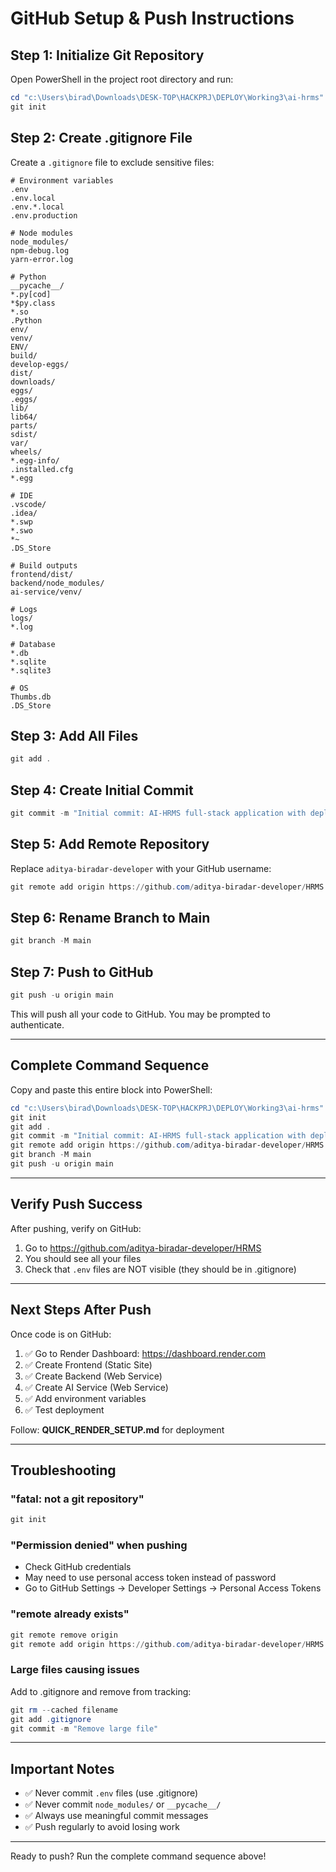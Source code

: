 # GitHub Setup & Push Instructions

## Step 1: Initialize Git Repository

Open PowerShell in the project root directory and run:

```powershell
cd "c:\Users\birad\Downloads\DESK-TOP\HACKPRJ\DEPLOY\Working3\ai-hrms"
git init
```

## Step 2: Create .gitignore File

Create a `.gitignore` file to exclude sensitive files:

```
# Environment variables
.env
.env.local
.env.*.local
.env.production

# Node modules
node_modules/
npm-debug.log
yarn-error.log

# Python
__pycache__/
*.py[cod]
*$py.class
*.so
.Python
env/
venv/
ENV/
build/
develop-eggs/
dist/
downloads/
eggs/
.eggs/
lib/
lib64/
parts/
sdist/
var/
wheels/
*.egg-info/
.installed.cfg
*.egg

# IDE
.vscode/
.idea/
*.swp
*.swo
*~
.DS_Store

# Build outputs
frontend/dist/
backend/node_modules/
ai-service/venv/

# Logs
logs/
*.log

# Database
*.db
*.sqlite
*.sqlite3

# OS
Thumbs.db
.DS_Store
```

## Step 3: Add All Files

```powershell
git add .
```

## Step 4: Create Initial Commit

```powershell
git commit -m "Initial commit: AI-HRMS full-stack application with deployment configuration"
```

## Step 5: Add Remote Repository

Replace `aditya-biradar-developer` with your GitHub username:

```powershell
git remote add origin https://github.com/aditya-biradar-developer/HRMS.git
```

## Step 6: Rename Branch to Main

```powershell
git branch -M main
```

## Step 7: Push to GitHub

```powershell
git push -u origin main
```

This will push all your code to GitHub. You may be prompted to authenticate.

---

## Complete Command Sequence

Copy and paste this entire block into PowerShell:

```powershell
cd "c:\Users\birad\Downloads\DESK-TOP\HACKPRJ\DEPLOY\Working3\ai-hrms"
git init
git add .
git commit -m "Initial commit: AI-HRMS full-stack application with deployment configuration"
git remote add origin https://github.com/aditya-biradar-developer/HRMS.git
git branch -M main
git push -u origin main
```

---

## Verify Push Success

After pushing, verify on GitHub:

1. Go to https://github.com/aditya-biradar-developer/HRMS
2. You should see all your files
3. Check that `.env` files are NOT visible (they should be in .gitignore)

---

## Next Steps After Push

Once code is on GitHub:

1. ✅ Go to Render Dashboard: https://dashboard.render.com
2. ✅ Create Frontend (Static Site)
3. ✅ Create Backend (Web Service)
4. ✅ Create AI Service (Web Service)
5. ✅ Add environment variables
6. ✅ Test deployment

Follow: **QUICK_RENDER_SETUP.md** for deployment

---

## Troubleshooting

### "fatal: not a git repository"
```powershell
git init
```

### "Permission denied" when pushing
- Check GitHub credentials
- May need to use personal access token instead of password
- Go to GitHub Settings → Developer Settings → Personal Access Tokens

### "remote already exists"
```powershell
git remote remove origin
git remote add origin https://github.com/aditya-biradar-developer/HRMS.git
```

### Large files causing issues
Add to .gitignore and remove from tracking:
```powershell
git rm --cached filename
git add .gitignore
git commit -m "Remove large file"
```

---

## Important Notes

- ✅ Never commit `.env` files (use .gitignore)
- ✅ Never commit `node_modules/` or `__pycache__/`
- ✅ Always use meaningful commit messages
- ✅ Push regularly to avoid losing work

---

Ready to push? Run the complete command sequence above!
